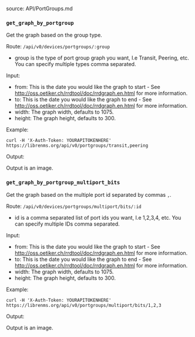 source: API/PortGroups.md

### `get_graph_by_portgroup`

Get the graph based on the group type.

Route: `/api/v0/devices/portgroups/:group`

  - group is the type of port group graph you want, I.e Transit, Peering, etc. You can specify multiple types comma separated.

Input:

  - from: This is the date you would like the graph to start - See http://oss.oetiker.ch/rrdtool/doc/rrdgraph.en.html for more information.
  - to: This is the date you would like the graph to end - See http://oss.oetiker.ch/rrdtool/doc/rrdgraph.en.html for more information.
  - width: The graph width, defaults to 1075.
  - height: The graph height, defaults to 300.

Example:
```curl
curl -H 'X-Auth-Token: YOURAPITOKENHERE' https://librenms.org/api/v0/portgroups/transit,peering
```

Output:

Output is an image.

### `get_graph_by_portgroup_multiport_bits`

Get the graph based on the multiple port id separated by commas `,`.

Route: `/api/v0/devices/portgroups/multiport/bits/:id`

  - id is a comma separated list of port ids you want, I.e 1,2,3,4, etc. You can specify multiple IDs comma separated.

Input:

  - from: This is the date you would like the graph to start - See http://oss.oetiker.ch/rrdtool/doc/rrdgraph.en.html for more information.
  - to: This is the date you would like the graph to end - See http://oss.oetiker.ch/rrdtool/doc/rrdgraph.en.html for more information.
  - width: The graph width, defaults to 1075.
  - height: The graph height, defaults to 300.

Example:
```curl
curl -H 'X-Auth-Token: YOURAPITOKENHERE' https://librenms.org/api/v0/portgroups/multiport/bits/1,2,3
```

Output:

Output is an image.

